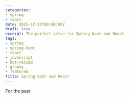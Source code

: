 ```yaml
---
categories:
- spring
- react
date: 2015-12-13T00:00:00Z
draft: true
excerpt: The perfect setup for Spring boot and React
tags:
- spring
- spring-boot
- react
- javascript
- hot-reload
- groovy
- featured
title: Spring Boot and React
---
```


For the past
